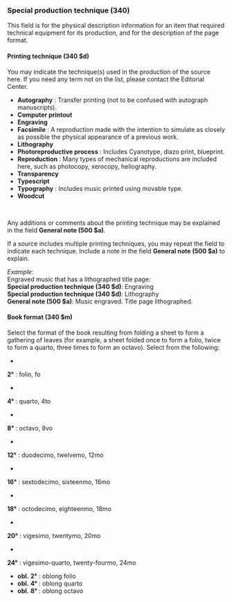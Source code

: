 ### Special production technique (340)
This field is for the physical description information for an item that required technical equipment for its production, and for the description of the page format.  
  

#### Printing technique (340 $d)

You may indicate the technique(s) used in the production of the source here. If you need any term not on the list, please contact the Editorial Center.

- **Autography** : Transfer printing (not to be confused with autograph manuscripts).
- **Computer printout**
- **Engraving**
- **Facsimile** : A reproduction made with the intention to simulate as closely as possible the physical appearance of a previous work.
- **Lithography**
- **Photoreproductive process** : Includes&nbsp;Cyanotype, diazo print, blueprint.
- **Reproduction** : Many types of mechanical reproductions are included here, such as photocopy, xerocopy, heliography.   
- **Transparency**
- **Typescript**
- **Typography** : Includes music printed using movable type.
- **Woodcut**  

&nbsp;

Any additions or comments about the printing technique may be explained in the field **General note (500 $a)**.

If a source includes multiple printing techniques, you may repeat the field to indicate each technique. Include a note in the field **General note (500 $a)** to explain.

_Example_:  
Engraved music that has a lithographed title page:  
**Special production technique (340 $d)**: Engraving  
**Special production technique (340 $d)**: Lithography  
**General note (500 $a)**: Music engraved. Title page lithographed.

  

#### Book format (340 $m)

Select the format of the book resulting from folding a sheet to form a gathering of leaves (for example, a sheet folded once to form a folio, twice to form a quarto, three times to form an octavo). Select from the following:

- 

**2°** : folio, fo

- 

**4°** : quarto, 4to

- 

**8°** : octavo, 8vo

- 

**12°** : duodecimo, twelvemo, 12mo

- 

**16°** : sextodecimo, sixteenmo, 16mo

- 

**18°** : octodecimo, eighteenmo, 18mo

- 

**20°** : vigesimo, twentymo, 20mo

- 

**24°** : vigesimo-quarto, twenty-fourmo, 24mo

- **obl.**  **2°** : oblong folio
- **obl.**  **4°** : oblong quarto
- **obl.**  **8°** : oblong octavo
